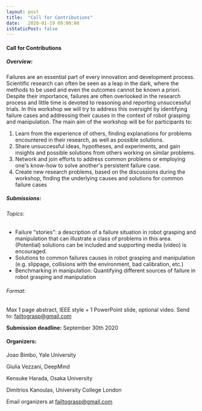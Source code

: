 ```yaml
---
layout: post
title:  "Call for Contributions"
date:   2020-01-19 09:00:00
isStaticPost: false
---
```


#### Call for Contributions ####
##### Overview: #####
Failures are an essential part of every innovation and development process. Scientific research can often be seen as a leap in the dark, where the
methods to be used and even the outcomes cannot be known a priori. Despite their importance, failures are often overlooked in the research 
process and little time is devoted to reasoning and reporting unsuccessful trials.
In this workshop we will try to address this oversight by identifying failure cases and addressing their causes in the context of robot grasping 
and manipulation. The main aim of the workshop will be for participants to:

1. Learn from the experience of others, finding explanations for problems encountered in their research, as well as possible solutions.
2. Share unsuccessful ideas, hypotheses, and experiments, and gain insights and possible solutions from others working on similar problems.
3. Network and join efforts to address common problems or employing one's know-how to solve another's persistent failure case.
4. Create new research problems, based on the discussions during the workshop, finding the underlying causes and solutions for common failure cases


##### Submissions: #####

###### Topics: ######
- Failure "stories": a description of a failure situation in robot grasping and manipulation that can illustrate a class of problems in this area. (Potential) solutions 
  can be included and supporting media (video) is encouraged.
- Solutions to common failures causes in robot grasping and manipulation (e.g. slippage, collisions with the environment, bad calibration, etc.)
- Benchmarking in manipulation: Quantifying different sources of failure in robot grasping and manipulation

###### Format: ######
 Max 1 page abstract, IEEE style + 1 PowerPoint slide, optional video. Send to: [failtograsp@gmail.com](mailto:failtograsp@gmail.com)

**Submission deadline:** September 30th 2020


#### Organizers: ####
Joao Bimbo, Yale University

Giulia Vezzani, DeepMind

Kensuke Harada, Osaka University

Dimitrios Kanoulas, University College London

Email organizers at [failtograsp@gmail.com](mailto:failtograsp@gmail.com)